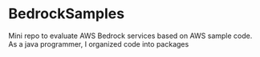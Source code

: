 # BedrockSamples
Mini repo to evaluate AWS Bedrock services based on AWS sample code. As a java programmer, I organized code into packages
